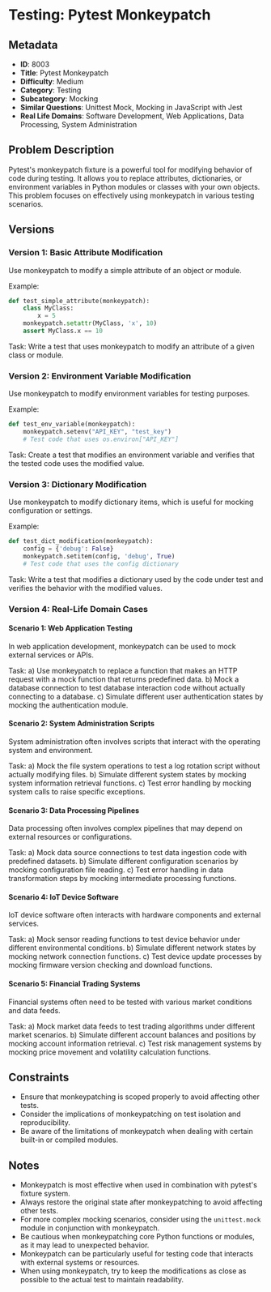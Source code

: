 # Testing: Pytest Monkeypatch

## Metadata

- **ID**: 8003
- **Title**: Pytest Monkeypatch
- **Difficulty**: Medium
- **Category**: Testing
- **Subcategory**: Mocking
- **Similar Questions**: Unittest Mock, Mocking in JavaScript with Jest
- **Real Life Domains**: Software Development, Web Applications, Data Processing, System Administration

## Problem Description

Pytest's monkeypatch fixture is a powerful tool for modifying behavior of code during testing. It allows you to replace attributes, dictionaries, or environment variables in Python modules or classes with your own objects. This problem focuses on effectively using monkeypatch in various testing scenarios.

## Versions

### Version 1: Basic Attribute Modification

Use monkeypatch to modify a simple attribute of an object or module.

Example:
```python
def test_simple_attribute(monkeypatch):
    class MyClass:
        x = 5
    monkeypatch.setattr(MyClass, 'x', 10)
    assert MyClass.x == 10
```

Task: Write a test that uses monkeypatch to modify an attribute of a given class or module.

### Version 2: Environment Variable Modification

Use monkeypatch to modify environment variables for testing purposes.

Example:
```python
def test_env_variable(monkeypatch):
    monkeypatch.setenv("API_KEY", "test_key")
    # Test code that uses os.environ["API_KEY"]
```

Task: Create a test that modifies an environment variable and verifies that the tested code uses the modified value.

### Version 3: Dictionary Modification

Use monkeypatch to modify dictionary items, which is useful for mocking configuration or settings.

Example:
```python
def test_dict_modification(monkeypatch):
    config = {'debug': False}
    monkeypatch.setitem(config, 'debug', True)
    # Test code that uses the config dictionary
```

Task: Write a test that modifies a dictionary used by the code under test and verifies the behavior with the modified values.

### Version 4: Real-Life Domain Cases

#### Scenario 1: Web Application Testing
In web application development, monkeypatch can be used to mock external services or APIs.

Task:
a) Use monkeypatch to replace a function that makes an HTTP request with a mock function that returns predefined data.
b) Mock a database connection to test database interaction code without actually connecting to a database.
c) Simulate different user authentication states by mocking the authentication module.

#### Scenario 2: System Administration Scripts
System administration often involves scripts that interact with the operating system and environment.

Task:
a) Mock the file system operations to test a log rotation script without actually modifying files.
b) Simulate different system states by mocking system information retrieval functions.
c) Test error handling by mocking system calls to raise specific exceptions.

#### Scenario 3: Data Processing Pipelines
Data processing often involves complex pipelines that may depend on external resources or configurations.

Task:
a) Mock data source connections to test data ingestion code with predefined datasets.
b) Simulate different configuration scenarios by mocking configuration file reading.
c) Test error handling in data transformation steps by mocking intermediate processing functions.

#### Scenario 4: IoT Device Software
IoT device software often interacts with hardware components and external services.

Task:
a) Mock sensor reading functions to test device behavior under different environmental conditions.
b) Simulate different network states by mocking network connection functions.
c) Test device update processes by mocking firmware version checking and download functions.

#### Scenario 5: Financial Trading Systems
Financial systems often need to be tested with various market conditions and data feeds.

Task:
a) Mock market data feeds to test trading algorithms under different market scenarios.
b) Simulate different account balances and positions by mocking account information retrieval.
c) Test risk management systems by mocking price movement and volatility calculation functions.

## Constraints

- Ensure that monkeypatching is scoped properly to avoid affecting other tests.
- Consider the implications of monkeypatching on test isolation and reproducibility.
- Be aware of the limitations of monkeypatch when dealing with certain built-in or compiled modules.

## Notes

- Monkeypatch is most effective when used in combination with pytest's fixture system.
- Always restore the original state after monkeypatching to avoid affecting other tests.
- For more complex mocking scenarios, consider using the `unittest.mock` module in conjunction with monkeypatch.
- Be cautious when monkeypatching core Python functions or modules, as it may lead to unexpected behavior.
- Monkeypatch can be particularly useful for testing code that interacts with external systems or resources.
- When using monkeypatch, try to keep the modifications as close as possible to the actual test to maintain readability.